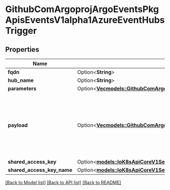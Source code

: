 # GithubComArgoprojArgoEventsPkgApisEventsV1alpha1AzureEventHubsTrigger

## Properties

Name | Type | Description | Notes
------------ | ------------- | ------------- | -------------
**fqdn** | Option<**String**> |  | [optional]
**hub_name** | Option<**String**> |  | [optional]
**parameters** | Option<[**Vec<models::GithubComArgoprojArgoEventsPkgApisEventsV1alpha1TriggerParameter>**](github.com.argoproj.argo_events.pkg.apis.events.v1alpha1.TriggerParameter.md)> |  | [optional]
**payload** | Option<[**Vec<models::GithubComArgoprojArgoEventsPkgApisEventsV1alpha1TriggerParameter>**](github.com.argoproj.argo_events.pkg.apis.events.v1alpha1.TriggerParameter.md)> | Payload is the list of key-value extracted from an event payload to construct the request payload. | [optional]
**shared_access_key** | Option<[**models::IoK8sApiCoreV1SecretKeySelector**](io.k8s.api.core.v1.SecretKeySelector.md)> |  | [optional]
**shared_access_key_name** | Option<[**models::IoK8sApiCoreV1SecretKeySelector**](io.k8s.api.core.v1.SecretKeySelector.md)> |  | [optional]

[[Back to Model list]](../README.md#documentation-for-models) [[Back to API list]](../README.md#documentation-for-api-endpoints) [[Back to README]](../README.md)


